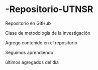 # -Repositorio-UTNSR

Repositorio en GitHub

Clase de metodología de la investigación

Agrego contenido en el repositorio

Seguimos aprendiendo

últimos agregados del día
